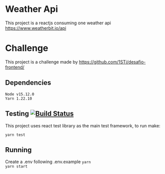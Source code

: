 # Weather Api
This project is a reactjs consuming one weather api https://www.weatherbit.io/api

# Challenge
This project is a challenge made by https://github.com/1STi/desafio-frontend/

## Dependencies
``Node v15.12.0``<br />
``Yarn 1.22.10`` <br />

## Testing [![Build Status](https://marcioflaviof.semaphoreci.com/badges/react-weather/branches/master.svg?style=shields)](https://marcioflaviof.semaphoreci.com/projects/react-weather)

This project uses react test library as the main test framework, to run make:

`` yarn test ``

## Running

Create a .env following .env.example
``yarn``<br/>
``yarn start``

